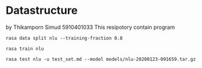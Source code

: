 # Datastructure
by Thikamporn Simud 5910401033
This resipotory contain program

```
rasa data split nlu --training-fraction 0.8

```

```
rasa train nlu

```

```
rasa test nlu -u test_set.md --model models/nlu-20200123-091659.tar.gz
```
